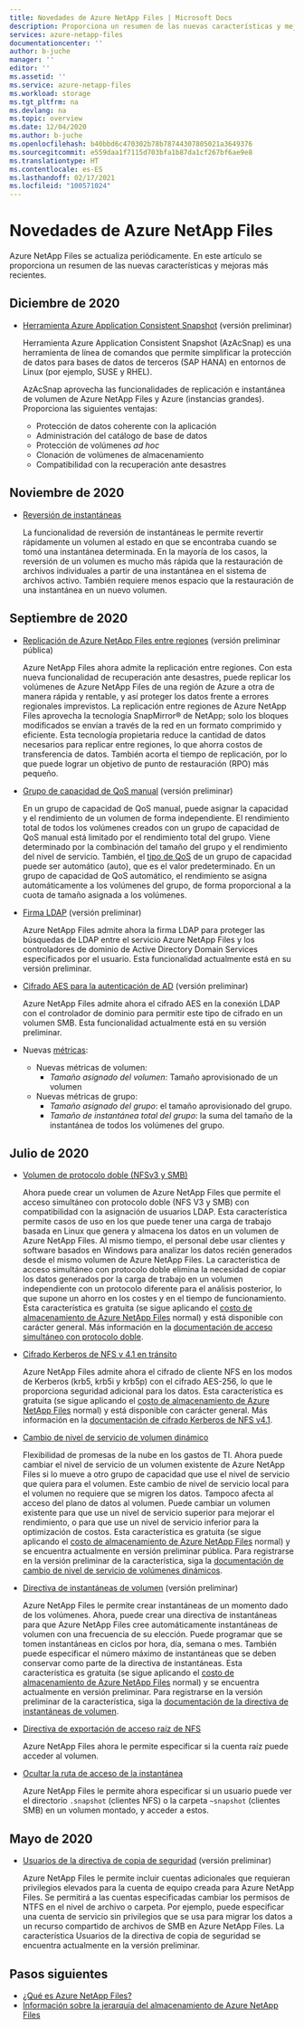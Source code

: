 ```yaml
---
title: Novedades de Azure NetApp Files | Microsoft Docs
description: Proporciona un resumen de las nuevas características y mejoras más recientes de Azure NetApp Files.
services: azure-netapp-files
documentationcenter: ''
author: b-juche
manager: ''
editor: ''
ms.assetid: ''
ms.service: azure-netapp-files
ms.workload: storage
ms.tgt_pltfrm: na
ms.devlang: na
ms.topic: overview
ms.date: 12/04/2020
ms.author: b-juche
ms.openlocfilehash: b40bbd6c470302b78b78744307805021a3649376
ms.sourcegitcommit: e559daa1f7115d703bfa1b87da1cf267bf6ae9e8
ms.translationtype: HT
ms.contentlocale: es-ES
ms.lasthandoff: 02/17/2021
ms.locfileid: "100571024"
---
```

# <a name="whats-new-in-azure-netapp-files"></a>Novedades de Azure NetApp Files

Azure NetApp Files se actualiza periódicamente. En este artículo se proporciona un resumen de las nuevas características y mejoras más recientes. 

## <a name="december-2020"></a>Diciembre de 2020

* [Herramienta Azure Application Consistent Snapshot](azacsnap-introduction.md) (versión preliminar)    

    Herramienta Azure Application Consistent Snapshot (AzAcSnap) es una herramienta de línea de comandos que permite simplificar la protección de datos para bases de datos de terceros (SAP HANA) en entornos de Linux (por ejemplo, SUSE y RHEL).   

    AzAcSnap aprovecha las funcionalidades de replicación e instantánea de volumen de Azure NetApp Files y Azure (instancias grandes). Proporciona las siguientes ventajas:

    * Protección de datos coherente con la aplicación 
    * Administración del catálogo de base de datos 
    * Protección de volúmenes *ad hoc* 
    * Clonación de volúmenes de almacenamiento 
    * Compatibilidad con la recuperación ante desastres 

## <a name="november-2020"></a>Noviembre de 2020

* [Reversión de instantáneas](azure-netapp-files-manage-snapshots.md#revert-a-volume-using-snapshot-revert)

    La funcionalidad de reversión de instantáneas le permite revertir rápidamente un volumen al estado en que se encontraba cuando se tomó una instantánea determinada. En la mayoría de los casos, la reversión de un volumen es mucho más rápida que la restauración de archivos individuales a partir de una instantánea en el sistema de archivos activo. También requiere menos espacio que la restauración de una instantánea en un nuevo volumen.

## <a name="september-2020"></a>Septiembre de 2020

* [Replicación de Azure NetApp Files entre regiones](cross-region-replication-introduction.md) (versión preliminar pública)

  Azure NetApp Files ahora admite la replicación entre regiones. Con esta nueva funcionalidad de recuperación ante desastres, puede replicar los volúmenes de Azure NetApp Files de una región de Azure a otra de manera rápida y rentable, y así proteger los datos frente a errores regionales imprevistos. La replicación entre regiones de Azure NetApp Files aprovecha la tecnología SnapMirror® de NetApp; solo los bloques modificados se envían a través de la red en un formato comprimido y eficiente. Esta tecnología propietaria reduce la cantidad de datos necesarios para replicar entre regiones, lo que ahorra costos de transferencia de datos. También acorta el tiempo de replicación, por lo que puede lograr un objetivo de punto de restauración (RPO) más pequeño.

* [Grupo de capacidad de QoS manual](manual-qos-capacity-pool-introduction.md) (versión preliminar)  

    En un grupo de capacidad de QoS manual, puede asignar la capacidad y el rendimiento de un volumen de forma independiente. El rendimiento total de todos los volúmenes creados con un grupo de capacidad de QoS manual está limitado por el rendimiento total del grupo. Viene determinado por la combinación del tamaño del grupo y el rendimiento del nivel de servicio. También, el [tipo de QoS](azure-netapp-files-understand-storage-hierarchy.md#qos_types) de un grupo de capacidad puede ser automático (auto), que es el valor predeterminado. En un grupo de capacidad de QoS automático, el rendimiento se asigna automáticamente a los volúmenes del grupo, de forma proporcional a la cuota de tamaño asignada a los volúmenes.

* [Firma LDAP](azure-netapp-files-create-volumes-smb.md) (versión preliminar)   

    Azure NetApp Files admite ahora la firma LDAP para proteger las búsquedas de LDAP entre el servicio Azure NetApp Files y los controladores de dominio de Active Directory Domain Services especificados por el usuario. Esta funcionalidad actualmente está en su versión preliminar.

* [Cifrado AES para la autenticación de AD](azure-netapp-files-create-volumes-smb.md) (versión preliminar)

    Azure NetApp Files admite ahora el cifrado AES en la conexión LDAP con el controlador de dominio para permitir este tipo de cifrado en un volumen SMB. Esta funcionalidad actualmente está en su versión preliminar. 

* Nuevas [métricas](azure-netapp-files-metrics.md):   

    * Nuevas métricas de volumen: 
        * *Tamaño asignado del volumen*: Tamaño aprovisionado de un volumen
    * Nuevas métricas de grupo: 
        * *Tamaño asignado del grupo*: el tamaño aprovisionado del grupo. 
        * *Tamaño de instantánea total del grupo*: la suma del tamaño de la instantánea de todos los volúmenes del grupo.

## <a name="july-2020"></a>Julio de 2020

* [Volumen de protocolo doble (NFSv3 y SMB)](create-volumes-dual-protocol.md)

    Ahora puede crear un volumen de Azure NetApp Files que permite el acceso simultáneo con protocolo doble (NFS V3 y SMB) con compatibilidad con la asignación de usuarios LDAP. Esta característica permite casos de uso en los que puede tener una carga de trabajo basada en Linux que genera y almacena los datos en un volumen de Azure NetApp Files. Al mismo tiempo, el personal debe usar clientes y software basados en Windows para analizar los datos recién generados desde el mismo volumen de Azure NetApp Files. La característica de acceso simultáneo con protocolo doble elimina la necesidad de copiar los datos generados por la carga de trabajo en un volumen independiente con un protocolo diferente para el análisis posterior, lo que supone un ahorro en los costes y en el tiempo de funcionamiento. Esta característica es gratuita (se sigue aplicando el [costo de almacenamiento de Azure NetApp Files](https://azure.microsoft.com/pricing/details/netapp/) normal) y está disponible con carácter general. Más información en la [documentación de acceso simultáneo con protocolo doble](create-volumes-dual-protocol.MD).

* [Cifrado Kerberos de NFS v 4.1 en tránsito](configure-kerberos-encryption.MD)

    Azure NetApp Files admite ahora el cifrado de cliente NFS en los modos de Kerberos (krb5, krb5i y krb5p) con el cifrado AES-256, lo que le proporciona seguridad adicional para los datos. Esta característica es gratuita (se sigue aplicando el [costo de almacenamiento de Azure NetApp Files](https://azure.microsoft.com/pricing/details/netapp/) normal) y está disponible con carácter general. Más información en la [documentación de cifrado Kerberos de NFS v4.1](configure-kerberos-encryption.MD).

* [Cambio de nivel de servicio de volumen dinámico](dynamic-change-volume-service-level.MD)

    Flexibilidad de promesas de la nube en los gastos de TI. Ahora puede cambiar el nivel de servicio de un volumen existente de Azure NetApp Files si lo mueve a otro grupo de capacidad que use el nivel de servicio que quiera para el volumen. Este cambio de nivel de servicio local para el volumen no requiere que se migren los datos. Tampoco afecta al acceso del plano de datos al volumen. Puede cambiar un volumen existente para que use un nivel de servicio superior para mejorar el rendimiento, o para que use un nivel de servicio inferior para la optimización de costos. Esta característica es gratuita (se sigue aplicando el [costo de almacenamiento de Azure NetApp Files](https://azure.microsoft.com/pricing/details/netapp/) normal) y se encuentra actualmente en versión preliminar pública. Para registrarse en la versión preliminar de la característica, siga la [documentación de cambio de nivel de servicio de volúmenes dinámicos](dynamic-change-volume-service-level.md).

* [Directiva de instantáneas de volumen](azure-netapp-files-manage-snapshots.md#manage-snapshot-policies) (versión preliminar) 

    Azure NetApp Files le permite crear instantáneas de un momento dado de los volúmenes. Ahora, puede crear una directiva de instantáneas para que Azure NetApp Files cree automáticamente instantáneas de volumen con una frecuencia de su elección. Puede programar que se tomen instantáneas en ciclos por hora, día, semana o mes. También puede especificar el número máximo de instantáneas que se deben conservar como parte de la directiva de instantáneas. Esta característica es gratuita (se sigue aplicando el [costo de almacenamiento de Azure NetApp Files](https://azure.microsoft.com/pricing/details/netapp/) normal) y se encuentra actualmente en versión preliminar. Para registrarse en la versión preliminar de la característica, siga la [documentación de la directiva de instantáneas de volumen](azure-netapp-files-manage-snapshots.md#manage-snapshot-policies).

* [Directiva de exportación de acceso raíz de NFS](azure-netapp-files-configure-export-policy.md)

    Azure NetApp Files ahora le permite especificar si la cuenta raíz puede acceder al volumen. 

* [Ocultar la ruta de acceso de la instantánea](azure-netapp-files-manage-snapshots.md#restore-a-file-from-a-snapshot-using-a-client)

    Azure NetApp Files le permite ahora especificar si un usuario puede ver el directorio `.snapshot` (clientes NFS) o la carpeta `~snapshot` (clientes SMB) en un volumen montado, y acceder a estos.

## <a name="may-2020"></a>Mayo de 2020

* [Usuarios de la directiva de copia de seguridad](create-active-directory-connections.md) (versión preliminar)

    Azure NetApp Files le permite incluir cuentas adicionales que requieran privilegios elevados para la cuenta de equipo creada para Azure NetApp Files. Se permitirá a las cuentas especificadas cambiar los permisos de NTFS en el nivel de archivo o carpeta. Por ejemplo, puede especificar una cuenta de servicio sin privilegios que se usa para migrar los datos a un recurso compartido de archivos de SMB en Azure NetApp Files. La característica Usuarios de la directiva de copia de seguridad se encuentra actualmente en la versión preliminar.

## <a name="next-steps"></a>Pasos siguientes
* [¿Qué es Azure NetApp Files?](azure-netapp-files-introduction.md)
* [Información sobre la jerarquía del almacenamiento de Azure NetApp Files](azure-netapp-files-understand-storage-hierarchy.md) 
